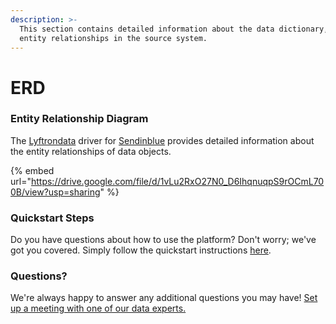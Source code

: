 ```yaml
---
description: >-
  This section contains detailed information about the data dictionary, and
  entity relationships in the source system.
---
```


# ERD

### Entity Relationship Diagram

The [Lyftrondata](https://www.lyftrondata.com/) driver for [Sendinblue](https://www.lyftrondata.com/integration/marketing-analytics/sendinblue//) provides detailed information about the entity relationships of data objects.

{% embed url="https://drive.google.com/file/d/1vLu2RxO27N0_D6IhqnuqpS9rOCmL700B/view?usp=sharing" %}

### Quickstart Steps

Do you have questions about how to use the platform? Don't worry; we've got you covered. Simply follow the quickstart instructions [here](../README.md).

### Questions? <a href="#questions" id="questions"></a>

We're always happy to answer any additional questions you may have! [Set up a meeting with one of our data experts.](https://www.lyftrondata.com/book-a-meeting/)

